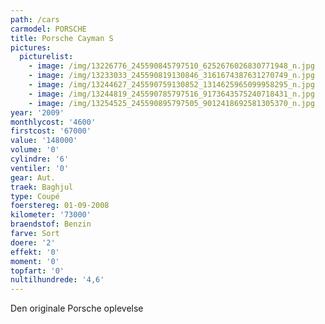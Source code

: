```yaml
---
path: /cars
carmodel: PORSCHE
title: Porsche Cayman S
pictures:
  picturelist:
    - image: /img/13226776_245590845797510_6252676026830771948_n.jpg
    - image: /img/13233033_245590819130846_3161674387631270749_n.jpg
    - image: /img/13244627_245590759130852_1314625965099958295_n.jpg
    - image: /img/13244819_245590785797516_9173643575240718431_n.jpg
    - image: /img/13254525_245590895797505_9012418692581305370_n.jpg
year: '2009'
monthlycost: '4600'
firstcost: '67000'
value: '148000'
volume: '0'
cylindre: '6'
ventiler: '0'
gear: Aut.
traek: Baghjul
type: Coupé
foerstereg: 01-09-2008
kilometer: '73000'
braendstof: Benzin
farve: Sort
doere: '2'
effekt: '0'
moment: '0'
topfart: '0'
nultilhundrede: '4,6'
---
```

Den originale Porsche oplevelse
